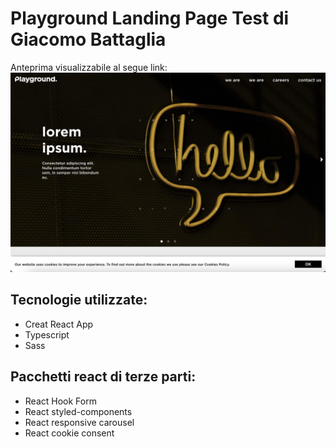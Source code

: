 # Playground Landing Page Test di Giacomo Battaglia

Anteprima visualizzabile al segue link:
[![Playground Landing Page Test di Giacomo Battaglia](https://github.com/g-battaglia/plg_test_battaglia/blob/master/public/img/screenshot.jpg)](https://bt-plg-test.netlify.app/)

## Tecnologie utilizzate:

- Creat React App
- Typescript
- Sass

## Pacchetti react di terze parti:

- React Hook Form
- React styled-components
- React responsive carousel
- React cookie consent
